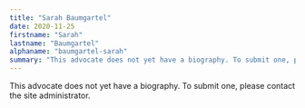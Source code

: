 ```yaml
---
title: "Sarah Baumgartel"
date: 2020-11-25
firstname: "Sarah"
lastname: "Baumgartel"
alphaname: "baumgartel-sarah"
summary: "This advocate does not yet have a biography. To submit one, please contact the site administrator."
---
```

This advocate does not yet have a biography. To submit one, please contact the site administrator.

